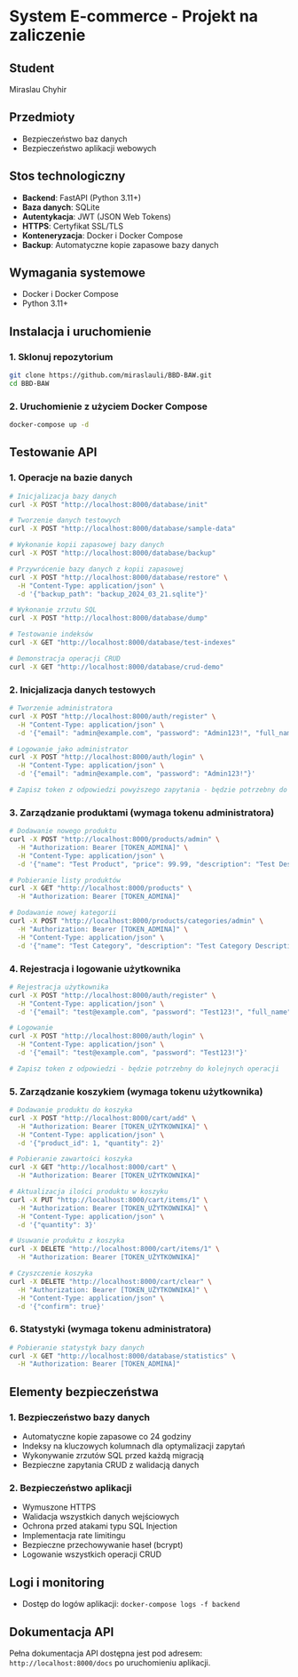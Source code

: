 # System E-commerce - Projekt na zaliczenie

## Student
Miraslau Chyhir

## Przedmioty
- Bezpieczeństwo baz danych
- Bezpieczeństwo aplikacji webowych

## Stos technologiczny
- **Backend**: FastAPI (Python 3.11+)
- **Baza danych**: SQLite
- **Autentykacja**: JWT (JSON Web Tokens)
- **HTTPS**: Certyfikat SSL/TLS
- **Konteneryzacja**: Docker i Docker Compose
- **Backup**: Automatyczne kopie zapasowe bazy danych

## Wymagania systemowe
- Docker i Docker Compose
- Python 3.11+

## Instalacja i uruchomienie

### 1. Sklonuj repozytorium
```bash
git clone https://github.com/miraslauli/BBD-BAW.git
cd BBD-BAW
```

### 2. Uruchomienie z użyciem Docker Compose
```bash
docker-compose up -d
```

## Testowanie API

### 1. Operacje na bazie danych
```bash
# Inicjalizacja bazy danych
curl -X POST "http://localhost:8000/database/init"

# Tworzenie danych testowych
curl -X POST "http://localhost:8000/database/sample-data"

# Wykonanie kopii zapasowej bazy danych
curl -X POST "http://localhost:8000/database/backup"

# Przywrócenie bazy danych z kopii zapasowej
curl -X POST "http://localhost:8000/database/restore" \
  -H "Content-Type: application/json" \
  -d '{"backup_path": "backup_2024_03_21.sqlite"}'

# Wykonanie zrzutu SQL
curl -X POST "http://localhost:8000/database/dump"

# Testowanie indeksów
curl -X GET "http://localhost:8000/database/test-indexes"

# Demonstracja operacji CRUD
curl -X GET "http://localhost:8000/database/crud-demo"
```

### 2. Inicjalizacja danych testowych
```bash
# Tworzenie administratora
curl -X POST "http://localhost:8000/auth/register" \
  -H "Content-Type: application/json" \
  -d '{"email": "admin@example.com", "password": "Admin123!", "full_name": "Admin User", "is_admin": true}'

# Logowanie jako administrator
curl -X POST "http://localhost:8000/auth/login" \
  -H "Content-Type: application/json" \
  -d '{"email": "admin@example.com", "password": "Admin123!"}'

# Zapisz token z odpowiedzi powyższego zapytania - będzie potrzebny do kolejnych operacji
```

### 3. Zarządzanie produktami (wymaga tokenu administratora)
```bash
# Dodawanie nowego produktu
curl -X POST "http://localhost:8000/products/admin" \
  -H "Authorization: Bearer [TOKEN_ADMINA]" \
  -H "Content-Type: application/json" \
  -d '{"name": "Test Product", "price": 99.99, "description": "Test Description", "stock_quantity": 100, "category_id": 1, "is_active": true}'

# Pobieranie listy produktów
curl -X GET "http://localhost:8000/products" \
  -H "Authorization: Bearer [TOKEN_ADMINA]"

# Dodawanie nowej kategorii
curl -X POST "http://localhost:8000/products/categories/admin" \
  -H "Authorization: Bearer [TOKEN_ADMINA]" \
  -H "Content-Type: application/json" \
  -d '{"name": "Test Category", "description": "Test Category Description"}'
```

### 4. Rejestracja i logowanie użytkownika
```bash
# Rejestracja użytkownika
curl -X POST "http://localhost:8000/auth/register" \
  -H "Content-Type: application/json" \
  -d '{"email": "test@example.com", "password": "Test123!", "full_name": "Test User"}'

# Logowanie
curl -X POST "http://localhost:8000/auth/login" \
  -H "Content-Type: application/json" \
  -d '{"email": "test@example.com", "password": "Test123!"}'

# Zapisz token z odpowiedzi - będzie potrzebny do kolejnych operacji
```

### 5. Zarządzanie koszykiem (wymaga tokenu użytkownika)
```bash
# Dodawanie produktu do koszyka
curl -X POST "http://localhost:8000/cart/add" \
  -H "Authorization: Bearer [TOKEN_UŻYTKOWNIKA]" \
  -H "Content-Type: application/json" \
  -d '{"product_id": 1, "quantity": 2}'

# Pobieranie zawartości koszyka
curl -X GET "http://localhost:8000/cart" \
  -H "Authorization: Bearer [TOKEN_UŻYTKOWNIKA]"

# Aktualizacja ilości produktu w koszyku
curl -X PUT "http://localhost:8000/cart/items/1" \
  -H "Authorization: Bearer [TOKEN_UŻYTKOWNIKA]" \
  -H "Content-Type: application/json" \
  -d '{"quantity": 3}'

# Usuwanie produktu z koszyka
curl -X DELETE "http://localhost:8000/cart/items/1" \
  -H "Authorization: Bearer [TOKEN_UŻYTKOWNIKA]"

# Czyszczenie koszyka
curl -X DELETE "http://localhost:8000/cart/clear" \
  -H "Authorization: Bearer [TOKEN_UŻYTKOWNIKA]" \
  -H "Content-Type: application/json" \
  -d '{"confirm": true}'
```

### 6. Statystyki (wymaga tokenu administratora)
```bash
# Pobieranie statystyk bazy danych
curl -X GET "http://localhost:8000/database/statistics" \
  -H "Authorization: Bearer [TOKEN_ADMINA]"
```

## Elementy bezpieczeństwa

### 1. Bezpieczeństwo bazy danych
- Automatyczne kopie zapasowe co 24 godziny
- Indeksy na kluczowych kolumnach dla optymalizacji zapytań
- Wykonywanie zrzutów SQL przed każdą migracją
- Bezpieczne zapytania CRUD z walidacją danych

### 2. Bezpieczeństwo aplikacji
- Wymuszone HTTPS
- Walidacja wszystkich danych wejściowych
- Ochrona przed atakami typu SQL Injection
- Implementacja rate limitingu
- Bezpieczne przechowywanie haseł (bcrypt)
- Logowanie wszystkich operacji CRUD

## Logi i monitoring
- Dostęp do logów aplikacji: `docker-compose logs -f backend`

## Dokumentacja API
Pełna dokumentacja API dostępna jest pod adresem: `http://localhost:8000/docs` po uruchomieniu aplikacji.